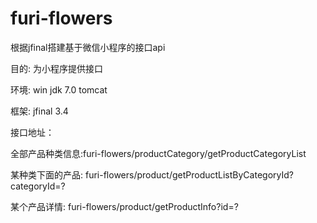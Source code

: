 
# furi-flowers
根据jfinal搭建基于微信小程序的接口api

目的:  为小程序提供接口

环境: win  jdk 7.0  tomcat

框架: jfinal 3.4

接口地址： 

 全部产品种类信息:furi-flowers/productCategory/getProductCategoryList 
 
 某种类下面的产品: furi-flowers/product/getProductListByCategoryId?categoryId=?
 
 某个产品详情: furi-flowers/product/getProductInfo?id=?



